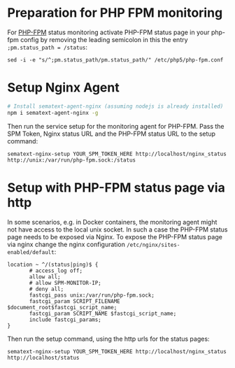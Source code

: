 # Preparation for PHP FPM monitoring

For [PHP-FPM](http://php.net/manual/en/install.fpm.php) status monitoring activate PHP-FPM status page in your php-fpm config by removing the leading semicolon in this the entry ```;pm.status_path = /status```:

```
sed -i -e "s/^;pm.status_path/pm.status_path/" /etc/php5/php-fpm.conf
```

# Setup Nginx Agent

```sh
# Install sematext-agent-nginx (assuming nodejs is already installed)
npm i sematext-agent-nginx -g
```

Then run the service setup for the monitoring agent for PHP-FPM. Pass the SPM Token, Nginx status URL and the PHP-FPM status URL to the setup command:
```
sematext-nginx-setup YOUR_SPM_TOKEN_HERE http://localhost/nginx_status http://unix:/var/run/php-fpm.sock:/status
```

# Setup with PHP-FPM status page via http

In some scenarios, e.g. in Docker containers, the monitoring agent might not have access to the local unix socket. In such a case the PHP-FPM status page needs to be exposed via Nginx. 
To expose the PHP-FPM status page via nginx change the nginx configuration ```/etc/nginx/sites-enabled/default```:

```
location ~ ^/(status|ping)$ {
       # access_log off;
       allow all;
       # allow SPM-MONITOR-IP;
       # deny all;
       fastcgi_pass unix:/var/run/php-fpm.sock;
       fastcgi_param SCRIPT_FILENAME $document_root$fastcgi_script_name;
       fastcgi_param SCRIPT_NAME $fastcgi_script_name;
       include fastcgi_params;
}
```

Then run the setup command, using the http urls for the status pages: 
```
sematext-nginx-setup YOUR_SPM_TOKEN_HERE http://localhost/nginx_status http://localhost/status
```



